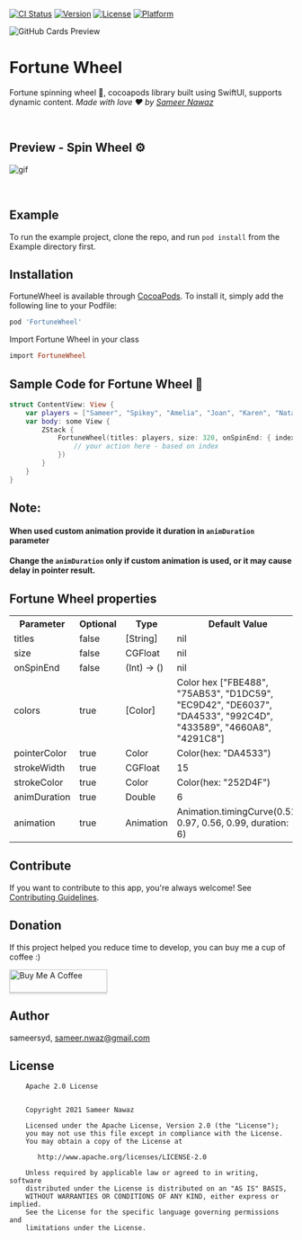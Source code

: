 [![CI Status](https://img.shields.io/travis/sameersyd/FortuneWheel.svg?style=flat)](https://travis-ci.org/sameersyd/FortuneWheel)
[![Version](https://img.shields.io/cocoapods/v/FortuneWheel.svg?style=flat)](https://cocoapods.org/pods/FortuneWheel)
[![License](https://img.shields.io/cocoapods/l/FortuneWheel.svg?style=flat)](https://cocoapods.org/pods/FortuneWheel)
[![Platform](https://img.shields.io/cocoapods/p/FortuneWheel.svg?style=flat)](https://cocoapods.org/pods/FortuneWheel)

![GitHub Cards Preview](https://github.com/sameersyd/FortuneWheel/blob/master/art/GITHUB-COVER.png?raw=true)

# Fortune Wheel
Fortune spinning wheel 🎡, cocoapods library built using SwiftUI, supports dynamic content. *Made with love ❤️ by [Sameer Nawaz](https://github.com/sameersyd)*

<br />

## Preview - Spin Wheel ⚙️
![gif](https://github.com/sameersyd/FortuneWheel/blob/master/art/preview-wheel.gif)

<br />

## Example

To run the example project, clone the repo, and run `pod install` from the Example directory first.

## Installation

FortuneWheel is available through [CocoaPods](https://cocoapods.org). To install
it, simply add the following line to your Podfile:

```ruby
pod 'FortuneWheel'
```

Import Fortune Wheel in your class
```ruby
import FortuneWheel
```

## Sample Code for Fortune Wheel 🌟 

```swift
struct ContentView: View {
	var players = ["Sameer", "Spikey", "Amelia", "Joan", "Karen", "Natalie"]
	var body: some View {
		ZStack {
			FortuneWheel(titles: players, size: 320, onSpinEnd: { index in
				// your action here - based on index
			})
		}
	}
}
```

## Note:
#### When used custom animation provide it duration in `animDuration` parameter
#### Change the `animDuration` only if custom animation is used, or it may cause delay in pointer result.

## Fortune Wheel properties
<table style="width:100%">
  <tr>
    <th>Parameter</th>
    <th>Optional</th> 
    <th>Type</th>
    <th>Default Value</th>
  </tr>
  <tr>
    <td>titles</td>
    <td>false</td>
    <td>[String]</td>
    <td>nil</td>
  </tr>
  <tr>
    <td>size</td>
    <td>false</td>
    <td>CGFloat</td>
    <td>nil</td>
  </tr>
  <tr>
    <td>onSpinEnd</td>
    <td>false</td>
    <td>(Int) -> ()</td>
    <td>nil</td>
  </tr>
  <tr>
    <td>colors</td>
    <td>true</td>
    <td>[Color]</td>
    <td>Color hex ["FBE488", "75AB53", "D1DC59", "EC9D42", "DE6037", "DA4533", "992C4D", "433589", "4660A8", "4291C8"]</td>
  </tr>
  <tr>
    <td>pointerColor</td>
    <td>true</td>
    <td>Color</td>
    <td>Color(hex: "DA4533")</td>
  </tr>
  <tr>
    <td>strokeWidth</td>
    <td>true</td>
    <td>CGFloat</td>
    <td>15</td>
  </tr>
  <tr>
    <td>strokeColor</td>
    <td>true</td>
    <td>Color</td>
    <td>Color(hex: "252D4F")</td>
  </tr>
  <tr>
    <td>animDuration</td>
    <td>true</td>
    <td>Double</td>
    <td>6</td>
  </tr>
  <tr>
    <td>animation</td>
    <td>true</td>
    <td>Animation</td>
    <td>Animation.timingCurve(0.51, 0.97, 0.56, 0.99, duration: 6)</td>
  </tr>
</table>


## Contribute
If you want to contribute to this app, you're always welcome!
See [Contributing Guidelines](https://github.com/sameersyd/FortuneWheel/blob/master/CONTRIBUTION.md).


## Donation
If this project helped you reduce time to develop, you can buy me a cup of coffee :) 

<a href="https://www.buymeacoffee.com/sameersyd" target="_blank"><img src="https://www.buymeacoffee.com/assets/img/custom_images/orange_img.png" alt="Buy Me A Coffee" style="height: 41px !important;width: 174px !important;box-shadow: 0px 3px 2px 0px rgba(190, 190, 190, 0.5) !important;-webkit-box-shadow: 0px 3px 2px 0px rgba(190, 190, 190, 0.5) !important;" ></a>


## Author

sameersyd, sameer.nwaz@gmail.com

## License
```
    Apache 2.0 License


    Copyright 2021 Sameer Nawaz

    Licensed under the Apache License, Version 2.0 (the "License");
    you may not use this file except in compliance with the License.
    You may obtain a copy of the License at

       http://www.apache.org/licenses/LICENSE-2.0

    Unless required by applicable law or agreed to in writing, software
    distributed under the License is distributed on an "AS IS" BASIS,
    WITHOUT WARRANTIES OR CONDITIONS OF ANY KIND, either express or implied.
    See the License for the specific language governing permissions and
    limitations under the License.

```
